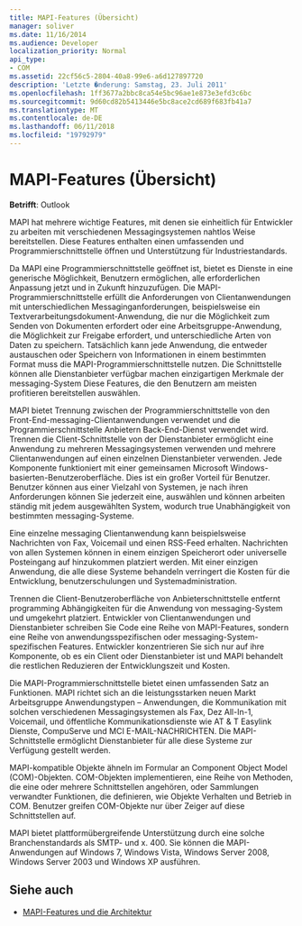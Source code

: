 ```yaml
---
title: MAPI-Features (Übersicht)
manager: soliver
ms.date: 11/16/2014
ms.audience: Developer
localization_priority: Normal
api_type:
- COM
ms.assetid: 22cf56c5-2804-40a8-99e6-a6d127897720
description: 'Letzte �nderung: Samstag, 23. Juli 2011'
ms.openlocfilehash: 1ff3677a2bbc8ca54e5bc96ae1e873e3efd3c6bc
ms.sourcegitcommit: 9d60cd82b5413446e5bc8ace2cd689f683fb41a7
ms.translationtype: MT
ms.contentlocale: de-DE
ms.lasthandoff: 06/11/2018
ms.locfileid: "19792979"
---
```

# <a name="mapi-feature-overview"></a>MAPI-Features (Übersicht)
 
**Betrifft**: Outlook 
  
MAPI hat mehrere wichtige Features, mit denen sie einheitlich für Entwickler zu arbeiten mit verschiedenen Messagingsystemen nahtlos Weise bereitstellen. Diese Features enthalten einen umfassenden und Programmierschnittstelle öffnen und Unterstützung für Industriestandards. 
  
Da MAPI eine Programmierschnittstelle geöffnet ist, bietet es Dienste in eine generische Möglichkeit, Benutzern ermöglichen, alle erforderlichen Anpassung jetzt und in Zukunft hinzuzufügen. Die MAPI-Programmierschnittstelle erfüllt die Anforderungen von Clientanwendungen mit unterschiedlichen Messaginganforderungen, beispielsweise ein Textverarbeitungsdokument-Anwendung, die nur die Möglichkeit zum Senden von Dokumenten erfordert oder eine Arbeitsgruppe-Anwendung, die Möglichkeit zur Freigabe erfordert, und unterschiedliche Arten von Daten zu speichern. Tatsächlich kann jede Anwendung, die entweder austauschen oder Speichern von Informationen in einem bestimmten Format muss die MAPI-Programmierschnittstelle nutzen. Die Schnittstelle können alle Dienstanbieter verfügbar machen einzigartigen Merkmale der messaging-System Diese Features, die den Benutzern am meisten profitieren bereitstellen auswählen.
  
MAPI bietet Trennung zwischen der Programmierschnittstelle von den Front-End-messaging-Clientanwendungen verwendet und die Programmierschnittstelle Anbietern Back-End-Dienst verwendet wird. Trennen die Client-Schnittstelle von der Dienstanbieter ermöglicht eine Anwendung zu mehreren Messagingsystemen verwenden und mehrere Clientanwendungen auf einen einzelnen Dienstanbieter verwenden. Jede Komponente funktioniert mit einer gemeinsamen Microsoft Windows-basierten-Benutzeroberfläche. Dies ist ein großer Vorteil für Benutzer. Benutzer können aus einer Vielzahl von Systemen, je nach ihren Anforderungen können Sie jederzeit eine, auswählen und können arbeiten ständig mit jedem ausgewählten System, wodurch true Unabhängigkeit von bestimmten messaging-Systeme. 
  
Eine einzelne messaging Clientanwendung kann beispielsweise Nachrichten von Fax, Voicemail und einen RSS-Feed erhalten. Nachrichten von allen Systemen können in einem einzigen Speicherort oder universelle Posteingang auf hinzukommen platziert werden. Mit einer einzigen Anwendung, die alle diese Systeme behandeln verringert die Kosten für die Entwicklung, benutzerschulungen und Systemadministration. 
  
Trennen die Client-Benutzeroberfläche von Anbieterschnittstelle entfernt programming Abhängigkeiten für die Anwendung von messaging-System und umgekehrt platziert. Entwickler von Clientanwendungen und Dienstanbieter schreiben Sie Code eine Reihe von MAPI-Features, sondern eine Reihe von anwendungsspezifischen oder messaging-System-spezifischen Features. Entwickler konzentrieren Sie sich nur auf ihre Komponente, ob es ein Client oder Dienstanbieter ist und MAPI behandelt die restlichen Reduzieren der Entwicklungszeit und Kosten.
  
Die MAPI-Programmierschnittstelle bietet einen umfassenden Satz an Funktionen. MAPI richtet sich an die leistungsstarken neuen Markt Arbeitsgruppe Anwendungstypen – Anwendungen, die Kommunikation mit solchen verschiedenen Messagingsystemen als Fax, Dez All-In-1, Voicemail, und öffentliche Kommunikationsdienste wie AT & T Easylink Dienste, CompuServe und MCI E-MAIL-NACHRICHTEN. Die MAPI-Schnittstelle ermöglicht Dienstanbieter für alle diese Systeme zur Verfügung gestellt werden. 
  
MAPI-kompatible Objekte ähneln im Formular an Component Object Model (COM)-Objekten. COM-Objekten implementieren, eine Reihe von Methoden, die eine oder mehrere Schnittstellen angehören, oder Sammlungen verwandter Funktionen, die definieren, wie Objekte Verhalten und Betrieb in COM. Benutzer greifen COM-Objekte nur über Zeiger auf diese Schnittstellen auf.
  
MAPI bietet plattformübergreifende Unterstützung durch eine solche Branchenstandards als SMTP- und x. 400. Sie können die MAPI-Anwendungen auf Windows 7, Windows Vista, Windows Server 2008, Windows Server 2003 und Windows XP ausführen. 
  
## <a name="see-also"></a>Siehe auch

- [MAPI-Features und die Architektur](mapi-features-and-architecture.md)

